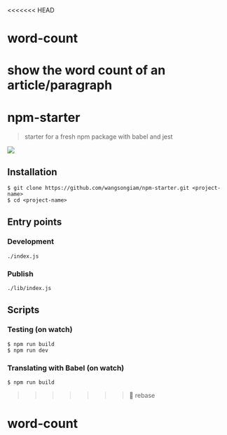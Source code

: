 <<<<<<< HEAD
# word-count
show the word count of an article/paragraph
=======
# npm-starter
> starter for a fresh npm package with babel and jest

![](https://user-images.githubusercontent.com/19645990/30192403-8e6039d6-9415-11e7-8aaf-a56808802bf0.png)

## Installation
```
$ git clone https://github.com/wangsongiam/npm-starter.git <project-name>
$ cd <project-name>
```

## Entry points
### Development
```
./index.js
```
### Publish
```
./lib/index.js
```

## Scripts
### Testing (on watch)
```
$ npm run build
$ npm run dev
```

### Translating with Babel (on watch)
```
$ npm run build
```
>>>>>>> 🎉 rebase
# word-count
